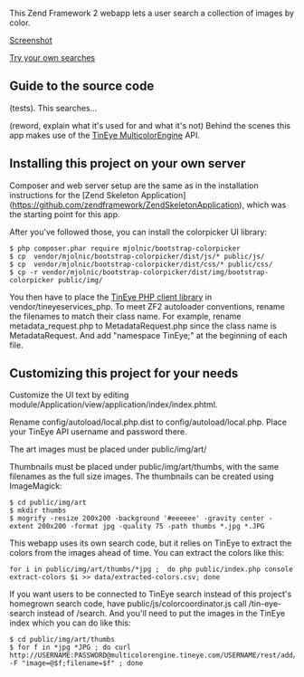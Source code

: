 This Zend Framework 2 webapp lets a user search a collection of images by color.

[Screenshot](http://i.imgur.com/ANOpHZF.png)

[Try your own searches](http://www.colorcoordinator.focalfilter.com)

Guide to the source code
------------------------

(tests). This searches... 

(reword, explain what it's used for and what it's not) Behind the scenes this app makes use of the [TinEye MulticolorEngine](https://services.tineye.com/MulticolorEngine) API.

Installing this project on your own server
------------------------------------------

Composer and web server setup are the same as in the installation instructions for the [Zend Skeleton Application] (https://github.com/zendframework/ZendSkeletonApplication), which was the starting point for this app.

After you've followed those, you can install the colorpicker UI library:
```
$ php composer.phar require mjolnic/bootstrap-colorpicker
$ cp  vendor/mjolnic/bootstrap-colorpicker/dist/js/* public/js/
$ cp  vendor/mjolnic/bootstrap-colorpicker/dist/css/* public/css/
$ cp -r vendor/mjolnic/bootstrap-colorpicker/dist/img/bootstrap-colorpicker public/img/
```

You then have to place the [TinEye PHP  client library](https://services.tineye.com/developers/multicolorengine/libraries.html) in vendor/tineyeservices_php. To meet ZF2 autoloader conventions, rename the filenames to match their class name. For example, rename metadata_request.php to MetadataRequest.php since the class name is MetadataRequest. And add "namespace TinEye;" at the beginning of each file.

Customizing this project for your needs
---------------------------------------

Customize the UI text by editing module/Application/view/application/index/index.phtml.

Rename config/autoload/local.php.dist to config/autoload/local.php. Place your TinEye API username and password there.

The art images must be placed under public/img/art/ 

Thumbnails must be placed under public/img/art/thumbs, with the same filenames as the full size images. The thumbnails can be created using ImageMagick:
```
$ cd public/img/art
$ mkdir thumbs
$ mogrify -resize 200x200 -background '#eeeeee' -gravity center -extent 200x200 -format jpg -quality 75 -path thumbs *.jpg *.JPG
```

This webapp uses its own search code, but it relies on TinEye to extract the colors from the images ahead of time. 
You can extract the colors like this:
```
for i in public/img/art/thumbs/*jpg ;  do php public/index.php console extract-colors $i >> data/extracted-colors.csv; done
```

If you want users to be connected to TinEye search instead of this project's homegrown search code, 
have public/js/colorcoordinator.js call /tin-eye-search instead of /search.  And you'll need to put the images in the TinEye index which you can do like this:
```
$ cd public/img/art/thumbs
$ for f in *jpg *JPG ; do curl http://USERNAME:PASSWORD@multicolorengine.tineye.com/USERNAME/rest/add/ -F "image=@$f;filename=$f" ; done
```









